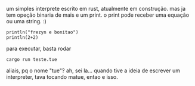 um simples interprete escrito em rust, atualmente em construção. mas ja tem opeção binaria de mais e um print. o print pode receber uma equação ou uma string. :)

```
println("frezyn e bonitao")
println(2+2)  
```

para executar, basta rodar 
```
cargo run teste.tue
``` 

aliais, pq o nome "tue"? ah, sei la... quando tive a ideia de escrever um interpreter, tava tocando matue, entao e isso.